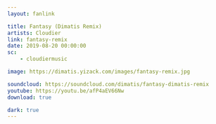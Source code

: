 ```yaml
---
layout: fanlink

title: Fantasy (Dimatis Remix)
artists: Cloudier
link: fantasy-remix
date: 2019-08-20 00:00:00
sc:
    - cloudiermusic

image: https://dimatis.yizack.com/images/fantasy-remix.jpg

soundcloud: https://soundcloud.com/dimatis/fantasy-dimatis-remix
youtube: https://youtu.be/afP4aEV66Nw
download: true

dark: true
---
```

